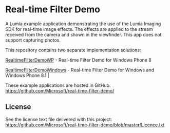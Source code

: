 Real-time Filter Demo
=====================

A Lumia example application demonstrating the use of the Lumia Imaging SDK for
real-time image effects. The effects are applied to the stream received from the
camera and shown in the viewfinder. This app does not support capturing photos.

This repository contains two separate implementation solutions:

[RealtimeFilterDemoWP](https://github.com/Microsoft/real-time-filter-demo/tree/master/RealtimeFilterDemoWP) - Real-time Filter Demo for Windows Phone 8

[RealtimeFilterDemoWindows](https://github.com/Microsoft/real-time-filter-demo/tree/master/RealtimeFilterDemoWindows) - Real-time Filter Demo for Windows and Windows Phone 8.1 |

These example applications are hosted in GitHub:
https://github.com/Microsoft/real-time-filter-demo/

License
-------

See the license text file delivered with this project:
https://github.com/Microsoft/real-time-filter-demo/blob/master/Licence.txt
